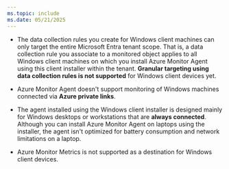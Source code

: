 ```yaml
---
ms.topic: include
ms.date: 05/21/2025
---
```


* The data collection rules you create for Windows client machines can only target the entire Microsoft Entra tenant scope. That is, a data collection rule you associate to a monitored object applies to all Windows client machines on which you install Azure Monitor Agent using this client installer within the tenant. **Granular targeting using data collection rules is not supported** for Windows client devices yet.

* Azure Monitor Agent doesn't support monitoring of Windows machines connected via **Azure private links**.

* The agent installed using the Windows client installer is designed mainly for Windows desktops or workstations that are **always connected**. Although you can install Azure Monitor Agent on laptops using the installer, the agent isn't optimized for battery consumption and network limitations on a laptop.

* Azure Monitor Metrics is not supported as a destination for Windows client devices.
